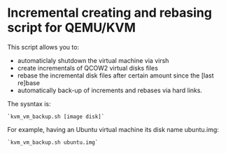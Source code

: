 # Incremental creating and rebasing script for QEMU/KVM

This script allows you to:
* automaticlaly shutdown the virtual machine via virsh
* create incrementals of QCOW2 virtual disks files
* rebase the incremental disk files after certain amount since the [last re]base
* automatically back-up of increments and rebases via hard links.

The sysntax is:
```
`kvm_vm_backup.sh [image disk]`
```
For example, having an Ubuntu virtual machine its disk name ubuntu.img:
```
`kvm_vm_backup.sh ubuntu.img`
```
